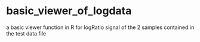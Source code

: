 # basic_viewer_of_logdata

a basic viewer function in R for logRatio signal of the 2 samples contained in the test data file
